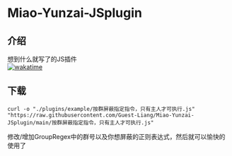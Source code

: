 # Miao-Yunzai-JSplugin
## 介绍
想到什么就写了的JS插件   
[![wakatime](https://wakatime.com/badge/user/0985cb7f-21b8-4ea5-86a4-5e6ba93cb575/project/018b775f-7dec-4fe6-ad74-e80b2c2e10cd.svg)](https://wakatime.com/badge/user/0985cb7f-21b8-4ea5-86a4-5e6ba93cb575/project/018b775f-7dec-4fe6-ad74-e80b2c2e10cd)
## 下载
```
curl -o "./plugins/example/按群屏蔽指定指令，只有主人才可执行.js" "https://raw.githubusercontent.com/Guest-Liang/Miao-Yunzai-JSplugin/main/按群屏蔽指定指令，只有主人才可执行.js"
```
修改/增加GroupRegex中的群号以及你想屏蔽的正则表达式，然后就可以愉快的使用了